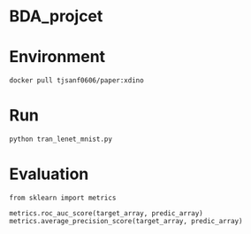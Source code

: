 # BDA_projcet

# Environment
```
docker pull tjsanf0606/paper:xdino
```

# Run
```
python tran_lenet_mnist.py
```

# Evaluation
```
from sklearn import metrics

metrics.roc_auc_score(target_array, predic_array)
metrics.average_precision_score(target_array, predic_array)
```
